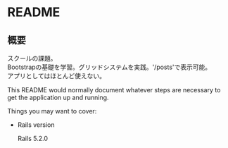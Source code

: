 # README

## 概要
スクールの課題。<br>
Bootstrapの基礎を学習。グリッドシステムを実践。'/posts'で表示可能。<br>
アプリとしてはほとんど使えない。

This README would normally document whatever steps are necessary to get the
application up and running.

Things you may want to cover:

* Rails version

  Rails 5.2.0

